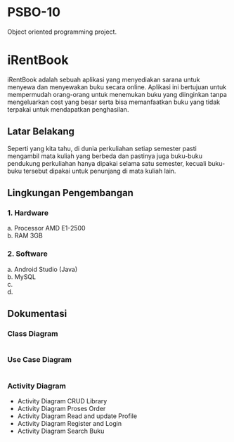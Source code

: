 # PSBO-10
Object oriented programming project.

# iRentBook
iRentBook adalah sebuah aplikasi yang menyediakan sarana untuk menyewa dan menyewakan buku secara online. Aplikasi ini bertujuan untuk mempermudah orang-orang untuk menemukan buku yang diinginkan tanpa mengeluarkan cost yang besar serta bisa memanfaatkan buku yang tidak terpakai untuk mendapatkan penghasilan.

## Latar Belakang
Seperti yang kita tahu, di dunia perkuliahan setiap semester pasti mengambil mata kuliah yang berbeda dan pastinya juga buku-buku pendukung perkuliahan hanya dipakai selama satu semester, kecuali buku-buku tersebut dipakai untuk penunjang di mata kuliah lain.

## Lingkungan Pengembangan
### 1. Hardware
a. Processor AMD E1-2500 <br>
b. RAM 3GB

### 2. Software
a. Android Studio (Java) <br>
b. MySQL <br>
c.  <br>
d.  <br>

## Dokumentasi
### Class Diagram
<img src="https://drive.google.com/drive/u/1/folders/1Nuw9FYmtVBdTXucu-yI08HOS46e5CEue" alt="" border="0"></img>
### Use Case Diagram
<img src="" alt="" border="0"></img>
### Activity Diagram
+ Activity Diagram CRUD Library
<img src="" alt="" border="0"></img>
+ Activity Diagram Proses Order
<img src="" alt="" border="0"></img>
+ Activity Diagram Read and update Profile
<img src="" alt="" border="0"></img>
+ Activity Diagram Register and Login
<img src="" alt="" border="0"></img>
+ Activity Diagram Search Buku
<img src="" alt="" border="0"></img>
